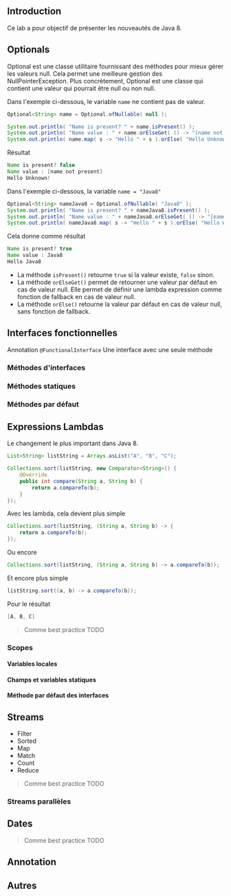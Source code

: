 ## Introduction

Ce lab a pour objectif de présenter les nouveautés de Java 8.

## Optionals
Optional est une classe utilitaire fournissant des méthodes pour mieux gérer les valeurs null. Cela permet une meilleure gestion des NullPointerException.
Plus concrètement, Optional est une classe qui contient une valeur qui pourrait être null ou non null.

Dans l'exemple ci-dessous, le variable `name` ne contient pas de valeur.
```java
Optional<String> name = Optional.ofNullable( null );

System.out.println( "Name is present? " + name.isPresent() );
System.out.println( "Name value : " + name.orElseGet( () -> "[name not present]" ) );
System.out.println( name.map( s -> "Hello " + s ).orElse( "Hello Unknown!" ) );
```

Résultat

```java
Name is present? false
Name value : [name not present]
Hello Unknown!
```

Dans l'exemple ci-dessous, la variable `name = "Java8"`

```java
Optional<String> nameJava8 = Optional.ofNullable( "Java8" );
System.out.println( "Name is present? " + nameJava8.isPresent() );
System.out.println( "Name value : " + nameJava8.orElseGet( () -> "[name not present]" ) );
System.out.println( nameJava8.map( s -> "Hello " + s ).orElse( "Hello World!" ) );
```

Cela donne comme résultat
```java
Name is present? true
Name value : Java8
Hello Java8
```

* La méthode `isPresent()` retourne `true` si la valeur existe, `false` sinon.
* La méthode `orElseGet()` permet de retourner une valeur par défaut en cas de valeur null. Elle permet de définir une lambda expression comme fonction de fallback en cas de valeur null.
* La méthode `orElse()` retourne la valeur par défaut en cas de valeur null, sans fonction de fallback.

## Interfaces fonctionnelles
Annotation `@FunctionalInterface`
Une interface avec une seule méthode

### Méthodes d'interfaces

### Méthodes statiques 

### Méthodes par défaut

## Expressions Lambdas
Le changement le plus important dans Java 8.

```java
List<String> listString = Arrays.asList("A", "B", "C");

Collections.sort(listString, new Comparator<String>() {
    @Override
    public int compare(String a, String b) {
        return a.compareTo(b);
    }
});
```

Avec les lambda, cela devient plus simple

```java
Collections.sort(listString, (String a, String b) -> {
    return a.compareTo(b);
});
```

Ou encore

```java
Collections.sort(listString, (String a, String b) -> a.compareTo(b));
```

Et encore plus simple

```java
listString.sort((a, b) -> a.compareTo(b));
```

Pour le résultat
```java
[A, B, C]
```

> Comme best practice TODO

### Scopes
#### Variables locales
#### Champs et variables statiques
#### Méthode par défaut des interfaces


## Streams
* Filter
* Sorted
* Map
* Match
* Count
* Reduce

> Comme best practice TODO

### Streams parallèles

## Dates

> Comme best practice TODO

## Annotation

## Autres